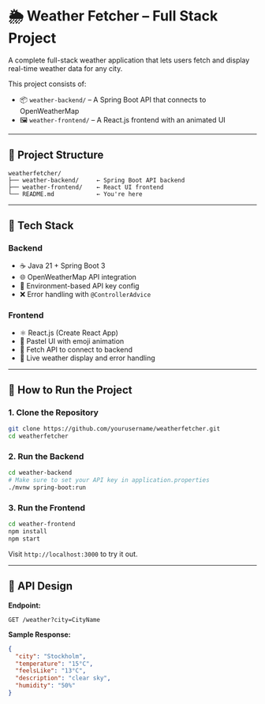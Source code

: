 # 🌦️ Weather Fetcher – Full Stack Project

A complete full-stack weather application that lets users fetch and display real-time weather data for any city.

This project consists of:
- 📦 `weather-backend/` – A Spring Boot API that connects to OpenWeatherMap
- 🖼️ `weather-frontend/` – A React.js frontend with an animated UI

---

## 📁 Project Structure

```
weatherfetcher/
├── weather-backend/     ← Spring Boot API backend
├── weather-frontend/    ← React UI frontend
└── README.md            ← You're here
```

---

## 🔧 Tech Stack

### Backend
- ☕ Java 21 + Spring Boot 3
- 🌐 OpenWeatherMap API integration
- 🔐 Environment-based API key config
- ❌ Error handling with `@ControllerAdvice`

### Frontend
- ⚛️ React.js (Create React App)
- 🎨 Pastel UI with emoji animation
- 🔁 Fetch API to connect to backend
- 🧪 Live weather display and error handling

---

## 🚀 How to Run the Project

### 1. Clone the Repository

```bash
git clone https://github.com/yourusername/weatherfetcher.git
cd weatherfetcher
```

### 2. Run the Backend

```bash
cd weather-backend
# Make sure to set your API key in application.properties
./mvnw spring-boot:run
```

### 3. Run the Frontend

```bash
cd weather-frontend
npm install
npm start
```

Visit `http://localhost:3000` to try it out.

---

## 🔁 API Design

**Endpoint:**

```
GET /weather?city=CityName
```

**Sample Response:**

```json
{
  "city": "Stockholm",
  "temperature": "15°C",
  "feelsLike": "13°C",
  "description": "clear sky",
  "humidity": "50%"
}
```
